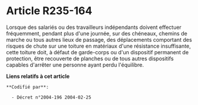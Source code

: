 # Article R235-164

Lorsque des salariés ou des travailleurs indépendants doivent effectuer fréquemment, pendant plus d'une journée, sur des
chéneaux, chemins de marche ou tous autres lieux de passage, des déplacements comportant des risques de chute sur une toiture
en matériaux d'une résistance insuffisante, cette toiture doit, à défaut de garde-corps ou d'un dispositif permanent de
protection, être recouverte de planches ou de tous autres dispositifs capables d'arrêter une personne ayant perdu
l'équilibre.

**Liens relatifs à cet article**

	**Codifié par**:

	  - Décret n°2004-196 2004-02-25
